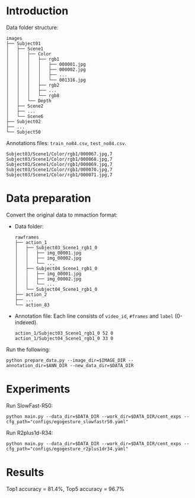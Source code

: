 # **Introduction**
Data folder structure:
```
images
├── Subject01
│   ├── Scene1
│   │   ├── Color
│   │   │   ├── rgb1
│   │   │   │   ├── 000001.jpg
│   │   │   │   ├── 000002.jpg
│   │   │   │   ├── ...
│   │   │   │   └── 001316.jpg
│   │   │   ├── rgb2
│   │   │   ├── ...
│   │   │   └── rgb8
│   │   └── Depth
│   ├── Scene2
│   ├── ...
│   └── Scene6
├── Subject02
├── ...
└── Subject50
```
Annotations files: `train_no84.csv`, `test_no84.csv`.
```
Subject03/Scene1/Color/rgb1/000067.jpg,7
Subject03/Scene1/Color/rgb1/000068.jpg,7
Subject03/Scene1/Color/rgb1/000069.jpg,7
Subject03/Scene1/Color/rgb1/000070.jpg,7
Subject03/Scene1/Color/rgb1/000071.jpg,7
```
# **Data preparation**
Convert the original data to mmaction format:
- Data folder:
    ```
    rawframes
    ├── action_1
    │   ├── Subject03_Scene1_rgb1_0
    │   │   ├── img_00001.jpg
    │   │   ├── img_00002.jpg
    │   │   └── ...
    │   ├── Subject04_Scene1_rgb1_0
    │   │   ├── img_00001.jpg
    │   │   ├── img_00002.jpg
    │   │   └── ...
    │   └── Subject04_Scene1_rgb1_0
    ├── action_2
    ├── ...
    └── action_83
    ```
- Annotation file: Each line consists of `video_id`, `#frames` and `label` (0-indexed).
    ```
    action_1/Subject03_Scene1_rgb1_0 52 0
    action_1/Subject04_Scene1_rgb1_0 33 0
    ```
Run the following:
```shell
python prepare_data.py --image_dir=$IMAGE_DIR --annotation_dir=$ANN_DIR --new_data_dir=$DATA_DIR
```
# **Experiments**
Run SlowFast-R50:
```shell
python main.py --data_dir=$DATA_DIR --work_dir=$DATA_DIR/cent_exps --cfg_path="configs/egogesture_slowfastr50.yaml"
```
Run R2plus1d-R34:
```shell
python main.py --data_dir=$DATA_DIR --work_dir=$DATA_DIR/cent_exps --cfg_path="configs/egogesture_r2plus1dr34.yaml"
```
# **Results**
Top1 accuracy = 81.4%, Top5 accuracy = 96.7%